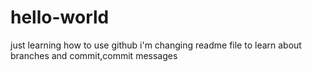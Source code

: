 # hello-world
just learning how to use github
i'm changing readme file to learn about branches and commit,commit messages

